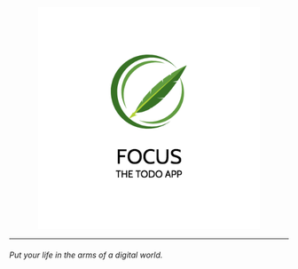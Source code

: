 <p align="center">
  <img src="https://github.com/theIshantha/Focus/blob/master/logo.png" width="400px" height="400px"/>
</p>

----------

###### Put your life in the arms of a digital world. 
